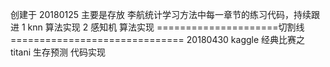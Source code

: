 创建于 20180125
主要是存放 李航统计学习方法中每一章节的练习代码，持续跟进
1 knn 算法实现
2 感知机 算法实现
=====================切割线==============================
20180430 kaggle 经典比赛之  titani 生存预测 代码实现